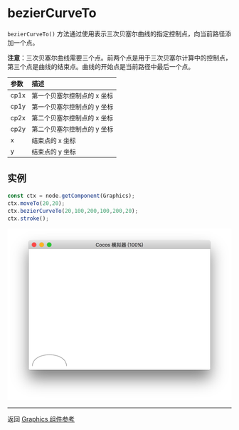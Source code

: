# bezierCurveTo

`bezierCurveTo()` 方法通过使用表示三次贝塞尔曲线的指定控制点，向当前路径添加一个点。

**注意**：三次贝塞尔曲线需要三个点。前两个点是用于三次贝塞尔计算中的控制点，第三个点是曲线的结束点。曲线的开始点是当前路径中最后一个点。

| 参数 |   描述
| :-------------- | :----------- |
|cp1x | 第一个贝塞尔控制点的 x 坐标
|cp1y | 第一个贝塞尔控制点的 y 坐标
|cp2x | 第二个贝塞尔控制点的 x 坐标
|cp2y | 第二个贝塞尔控制点的 y 坐标
|x | 结束点的 x 坐标
|y | 结束点的 y 坐标

## 实例

```ts
const ctx = node.getComponent(Graphics);
ctx.moveTo(20,20);
ctx.bezierCurveTo(20,100,200,100,200,20);
ctx.stroke();
```

<a href="bezierCurveTo.png"><img src="./bezierCurveTo.png"></a>

<hr>

返回 [Graphics 组件参考](../graphics.md)
